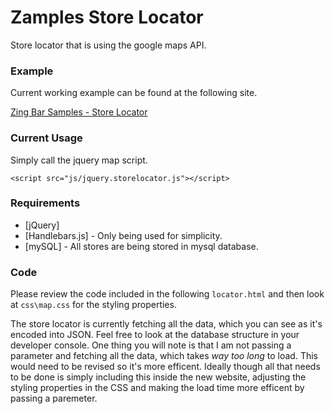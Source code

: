# Zamples Store Locator

Store locator that is using the google maps API.

### Example
Current working example can be found at the following site.

[Zing Bar Samples - Store Locator](https://zingbarsamples.com/locator/zingbarscom-plugin/locator.html)

### Current Usage
Simply call the jquery map script.
```
<script src="js/jquery.storelocator.js"></script>
```

### Requirements
* [jQuery]
* [Handlebars.js] - Only being used for simplicity.
* [mySQL] - All stores are being stored in mysql database.

### Code
Please review the code included in the following ```locator.html``` and then look at ```css\map.css``` for the styling properties.


The store locator is currently fetching all the data, which you can see as it's encoded into JSON. Feel free to look at the database structure in your developer console. 
One thing you will note is that I am not passing a parameter and fetching all the data, which takes *way too long* to load. This would need to be revised so it's more efficent. 
Ideally though all that needs to be done is simply including this inside the new website, adjusting the styling properties in the CSS and making the load time more efficent by passing a paremeter.


  

